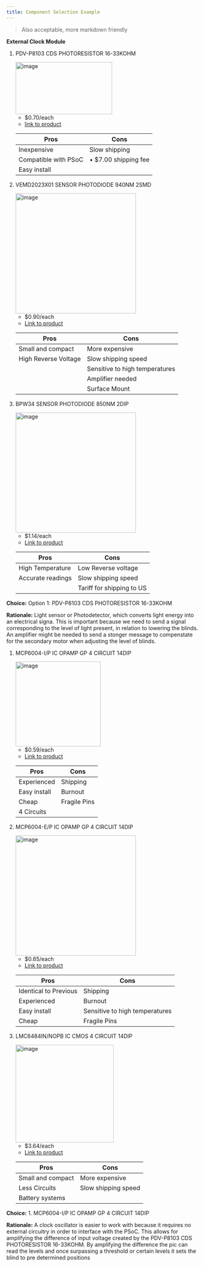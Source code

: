 ```yaml
---
title: Component Selection Example
---
```




> Also acceptable, more markdown friendly

**External Clock Module**

1. PDV-P8103 CDS PHOTORESISTOR 16-33KOHM


   <img width="251" height="136" alt="image" src="https://github.com/user-attachments/assets/62fbd04a-39f2-44e9-9d67-134f88270aad" />

    * $0.70/each
    * [link to product](https://www.digikey.com/en/products/detail/advanced-photonix/PDV-P8103/480610)

    | Pros                                      | Cons                                                             |
    | ----------------------------------------- | ---------------------------------------------------------------- |
    | Inexpensive                               | Slow shipping |
    | Compatible with PSoC                      | •	$7.00 shipping fee                                        |
    | Easy install                              |

2. VEMD2023X01 SENSOR PHOTODIODE 940NM 2SMD


    <img width="313" height="313" alt="image" src="https://github.com/user-attachments/assets/6389eb30-d382-4122-9df2-ca588d574e19" />


    * $0.90/each
    * [Link to product](https://www.digikey.com/en/products/detail/vishay-semiconductor-opto-division/VEMD2023X01/4075873)

    | Pros                                                              | Cons                |
    | ----------------------------------------------------------------- | ------------------- |
    | Small and compact                                              | More expensive      |
    | High Reverse Voltage                                 | Slow shipping speed |
    |                                                     | 	Sensitive to high temperatures    |
     |                                                     | 	Amplifier needed   |
   |                                                     | 	Surface Mount    |



3. BPW34 SENSOR PHOTODIODE 850NM 2DIP



    <img width="313" height="313" alt="image" src="https://github.com/user-attachments/assets/eb2f617b-c7af-4ef2-a1fd-09d9c7d412a3" />



    * $1.14/each
    * [Link to product](https://www.digikey.com/en/products/detail/ams-osram-usa-inc/BPW34/607274)

    | Pros                                                              | Cons                |
    | ----------------------------------------------------------------- | ------------------- |
    | High Temperature                                               | 	Low Reverse voltage       |
    | 	Accurate readings                                 | Slow shipping speed |
    |                                                     | 	Tariff for shipping to US    |
    



   
**Choice:** Option 1: PDV-P8103 CDS PHOTORESISTOR 16-33KOHM


**Rationale:** Light sensor or Photodetector, which converts light energy into an electrical signa. This is important because we need to send a signal corresponding to the level of light present, in relation to lowering the blinds. An amplifier might be needed to send a stonger message to compenstate for the secondary motor when adjusting the level of blinds.




1. MCP6004-I/P IC OPAMP GP 4 CIRCUIT 14DIP



   <img width="221" height="221" alt="image" src="https://github.com/user-attachments/assets/fe37bf87-7fa8-4837-b103-025e68c92c05" />



    * $0.59/each
    * [Link to product](https://www.digikey.com/en/products/detail/microchip-technology/MCP6004-I-P/523060)

    | Pros                                                              | Cons                |
    | ----------------------------------------------------------------- | ------------------- |
    | 	Experienced                                              | 	Shipping     |
    | 	Easy install      | 	Burnout |
    | 	Cheap            | 		Fragile Pins    |
     |          4 Circuits                     | 	    |
   




2. MCP6004-E/P IC OPAMP GP 4 CIRCUIT 14DIP



    <img width="313" height="313" alt="image" src="https://github.com/user-attachments/assets/35ca0cb8-7a3a-4ecb-9cbe-5bd8432063ee" />



    * $0.65/each
    * [Link to product](https://www.digikey.com/en/products/detail/microchip-technology/MCP6004-E-P/683200)

    | Pros                                                              | Cons                |
    | ----------------------------------------------------------------- | ------------------- |
    | 	Identical to Previous                                              | 	Shipping      |
    | 	Experienced                                | 	Burnout |
    |   Easy install                                | 	Sensitive to high temperatures    |
     |   	Cheap                                  | 	Fragile Pins  |







3. LMC6484IN/NOPB IC CMOS 4 CIRCUIT 14DIP



   <img width="255" height="255" alt="image" src="https://github.com/user-attachments/assets/02fe99d8-6997-441f-b7da-69f2c3fa6668" />


    * $3.64/each
    * [Link to product](https://www.digikey.com/en/products/detail/texas-instruments/LMC6484IN-NOPB/164521)

    | Pros                                                              | Cons                |
    | ----------------------------------------------------------------- | ------------------- |
    | Small and compact                                 | More expensive      |
    | 	Less Circuits                                 | Slow shipping speed |
    |  Battery systems                              | 	       |
    





   
**Choice:** 1. MCP6004-I/P IC OPAMP GP 4 CIRCUIT 14DIP

**Rationale:** A clock oscillator is easier to work with because it requires no external circuitry in order to interface with the PSoC. This allows for amplifying the difference of input voltage created by the PDV-P8103 CDS PHOTORESISTOR 16-33KOHM. By amplifying the difference the pic can read the levels and once surpassing a threshold or certain levels it sets the blind to pre determined positions 
